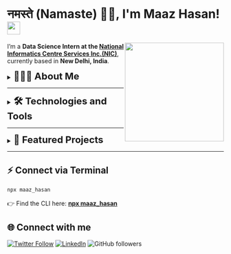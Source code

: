 # नमस्ते (Namaste) 🙏🏻, I'm Maaz Hasan!  <img src="https://media.giphy.com/media/v1.Y2lkPTc5MGI3NjExdTRobGs1NDVkeGwxc2xmcXQxMGs2YWlneXdoNnBkeGdndHIzY3hmNCZlcD12MV9zdGlja2Vyc19zZWFyY2gmY3Q9cw/IdyAQJVN2kVPNUrojM/giphy.gif" width="30"/>

<img align='right' src="https://media.giphy.com/media/v1.Y2lkPTc5MGI3NjExazI0djRvbzU5ZTk0MHlmbWlidjEzcjd0ZzRlcW9kc3QxNGxoYTZ2MSZlcD12MV9zdGlja2Vyc19zZWFyY2gmY3Q9cw/Jqy5D7DFs0i5EPkWfV/giphy.gif" width="230"/>

I’m a **Data Science Intern at the [National Informatics Centre Services Inc.(NIC)](https://nicsi.com/)**, currently based in **New Delhi, India**.  


<details>
<summary><b style="font-size:22px">👨🏻‍💻 About Me </b></summary> 
<br/>
<ul>
<li>🚀 I build practical AI systems and full-stack prototypes using <b>Python</b>, <b>PyTorch</b>, <b>TensorFlow</b>, <b>OpenCV</b>, and <b>Flask</b>.</li> 
<li>💡 Passionate about <b>computer vision</b>, <b>reinforcement learning</b>, and making research usable in real-world applications.</li> 
<li>📊 Worked on <b>API design</b>, <b>system architecture</b>, and <b>ML workflows</b> (classification, segmentation, RL self-play engines).</li>
<li>🌱 Currently exploring <b>Generative AI</b> and <b>Agentic AI</b>.</li> 
<li>🤝 Strong believer in <b>open-source collaboration</b> and building tools that solve real-world problems.</li> 
</ul>

<p>I enjoy problem-solving, writing clean code, and shipping reproducible experiments — always excited to push the boundaries of what AI can achieve.</p>
</details>

---


<details>
<summary><b style="font-size:22px">🛠️ Technologies and Tools</b></summary> 
<br/>
<p align="left">
  <a href="https://www.python.org/" target="_blank"><img src="https://cdn.jsdelivr.net/gh/devicons/devicon/icons/python/python-original.svg" alt="Python" width="40" height="40"/></a>
  <a href="https://pytorch.org/" target="_blank"><img src="https://cdn.jsdelivr.net/gh/devicons/devicon/icons/pytorch/pytorch-original.svg" alt="PyTorch" width="40" height="40"/></a>
  <a href="https://www.tensorflow.org/" target="_blank"><img src="https://cdn.jsdelivr.net/gh/devicons/devicon/icons/tensorflow/tensorflow-original.svg" alt="TensorFlow" width="40" height="40"/></a>
  <a href="https://keras.io/" target="_blank"><img src="https://cdn.jsdelivr.net/gh/devicons/devicon/icons/keras/keras-original.svg" alt="Keras" width="40" height="40"/></a>
  <a href="https://opencv.org/" target="_blank"><img src="https://cdn.jsdelivr.net/gh/devicons/devicon/icons/opencv/opencv-original.svg" alt="OpenCV" width="40" height="40"/></a>
  <a href="https://scikit-learn.org/" target="_blank"><img src="https://cdn.jsdelivr.net/gh/devicons/devicon/icons/scikitlearn/scikitlearn-original.svg" alt="scikit-learn" width="40" height="40"/></a>
  <a href="https://numpy.org/" target="_blank"><img src="https://cdn.jsdelivr.net/gh/devicons/devicon/icons/numpy/numpy-original.svg" alt="NumPy" width="40" height="40"/></a>
  <a href="https://pandas.pydata.org/" target="_blank"><img src="https://cdn.jsdelivr.net/gh/devicons/devicon/icons/pandas/pandas-original.svg" alt="Pandas" width="40" height="40"/></a>
  <a href="https://seaborn.pydata.org/" target="_blank"><img src="https://raw.githubusercontent.com/mwaskom/seaborn/master/doc/_static/logo-mark-lightbg.svg" alt="Seaborn" width="40" height="40"/></a>
  <a href="https://www.langchain.com/" target="_blank"><img src="https://avatars.githubusercontent.com/u/126733545?s=200&v=4" alt="LangChain" width="40" height="40"/></a>
  <a href="https://fastapi.tiangolo.com/" target="_blank"><img src="https://cdn.jsdelivr.net/gh/devicons/devicon/icons/fastapi/fastapi-original.svg" alt="FastAPI" width="40" height="40"/></a>
  <a href="https://www.mysql.com/" target="_blank"><img src="https://cdn.jsdelivr.net/gh/devicons/devicon/icons/mysql/mysql-original.svg" alt="MySQL" width="40" height="40"/></a>
  <a href="https://www.docker.com/" target="_blank"><img src="https://cdn.jsdelivr.net/gh/devicons/devicon/icons/docker/docker-original.svg" alt="Docker" width="40" height="40"/></a>
  <a href="https://git-scm.com/" target="_blank"><img src="https://cdn.jsdelivr.net/gh/devicons/devicon/icons/git/git-original.svg" alt="Git" width="40" height="40"/></a>
  <a href="https://jupyter.org/" target="_blank"><img src="https://cdn.jsdelivr.net/gh/devicons/devicon/icons/jupyter/jupyter-original.svg" alt="Jupyter" width="40" height="40"/></a>
  <a href="https://code.visualstudio.com/" target="_blank"><img src="https://cdn.jsdelivr.net/gh/devicons/devicon/icons/vscode/vscode-original.svg" alt="VS Code" width="40" height="40"/></a>
  <a href="https://huggingface.co/" target="_blank"><img src="https://huggingface.co/front/assets/huggingface_logo-noborder.svg" alt="Hugging Face" width="40" height="40"/></a>
  <a href="https://www.langchain.com/" target="_blank"><img src="https://avatars.githubusercontent.com/u/126733545?s=200&v=4" alt="LangChain" width="40" height="40"/></a>
  <a href="https://www.llamaindex.ai/" target="_blank"><img src="https://avatars.githubusercontent.com/u/130722123?s=200&v=4" alt="LlamaIndex" width="40" height="40"/></a>
  <a href="https://www.anthropic.com/" target="_blank"><img src="https://avatars.githubusercontent.com/u/110628257?s=200&v=4" alt="Anthropic" width="40" height="40"/></a>
  <a href="https://cohere.com/" target="_blank"><img src="https://avatars.githubusercontent.com/u/60484428?s=200&v=4" alt="Cohere" width="40" height="40"/></a>
  <a href="https://www.pinecone.io/learn/retrieval-augmented-generation/" target="_blank"><img src="https://www.pinecone.io/favicon.ico" alt="RAG Pipelines" width="40" height="40"/></a>
  <a href="https://www.pinecone.io/" target="_blank"><img src="https://avatars.githubusercontent.com/u/59935373?s=200&v=4" alt="Pinecone" width="40" height="40"/></a>
  <a href="https://weaviate.io/" target="_blank"><img src="https://avatars.githubusercontent.com/u/43605438?s=200&v=4" alt="Weaviate" width="40" height="40"/></a>
  <a href="https://milvus.io/" target="_blank"><img src="https://img.shields.io/badge/Milvus-00BFFF?style=for-the-badge&logo=databricks&logoColor=white" alt="Milvus"/></a>
  <a href="https://www.trychroma.com/" target="_blank"><img src="https://img.shields.io/badge/ChromaDB-FF6F61?style=for-the-badge&logo=google-chrome&logoColor=white" alt="ChromaDB"/></a>
  <a href="https://faiss.ai/" target="_blank"><img src="https://img.shields.io/badge/FAISS-20232A?style=for-the-badge&logo=meta&logoColor=white" alt="FAISS"/></a>

</p>
</details>


---



<details>

<summary><b style="font-size:22px">📌 Featured Projects</b></summary> 
<br/>

- 🔹 [**Deep-Check-Net (Chess Engine)**](https://github.com/Maaz882/Deep-Check-Net---Chess-Model)  
   A **self-play chess engine** built with a deep Residual CNN (policy & value heads) and **Monte Carlo Tree Search (MCTS)**.  
   Trained via reinforcement learning with exploration noise; supports Human vs AI and AI vs AI play with both CLI and Pygame GUI.  

- 🔹 [**AI-Powered Virtual Mouse**](https://github.com/Maaz882/Virtual-Mouse)  
   A **gesture-based virtual mouse** using **MediaPipe** + **OpenCV**.  
   Maps hand gestures for click, scroll, and drag operations — optimized for low-latency real-time control.  

- 🔹 [**Lung Disease Detection (X-ray Classification)**](https://github.com/Maaz882/PULMOSCAN---AI-POWERED-LUNG-DISEASE-DIAGNOSIS-GUIDANCE)  
   A **deep learning classifier** fine-tuned on chest X-rays to detect **COVID-19, Pneumonia (bacterial & viral), Tuberculosis, and Normal**.  
   Integrated with a custom **Tkinter GUI** for image upload, user profiles, history tracking, and hospital recommendation system.  

- 🔹 [**Image Segmentation (U-Net)**](https://github.com/Maaz882/Unet-Image-Segmentation)  
   Implemented **U-Net with batch normalization and dropout** on the CARLA simulator dataset.  
   Achieved strong performance in semantic segmentation tasks for self-driving research.  

---

### 🚧 Work in Progress

- 🔹 [**Text2SQL Natural Language Interface**](https://github.com/Maaz882/TEXT2SQL)  
   Building an **AI-assisted shell** that converts natural language questions into **SQL queries**.  
   Uses **LangChain + LLMs** for schema understanding and **database querying automation**.  

- 🔹 [**Live YouTube Chatbot**](https://github.com/Maaz882/YouTube-Chatbot)  
   Developing a **real-time chatbot** for YouTube .  
   Powered by **Generative AI + LangChain agents**, designed to **answer questions live** while integrating with YouTube APIs.  

</details>

---

## ⚡ Connect via Terminal  

```bash
npx maaz_hasan
```
👉 Find the CLI here: **[npx maaz_hasan](https://github.com/Maaz882/business-card)**

## 🌐 Connect with me

[![Twitter Follow](https://img.shields.io/twitter/follow/misteranmol?label=Follow)](https://x.com/intent/follow?screen_name=Maaz_2003_)
[![Linkedln](https://img.shields.io/badge/LinkedIn-0077B5?style=flat-square&logo=linkedin&logoColor=white)](https://www.linkedin.com/in/maaz-hasan-8a845224a/)
![GitHub followers](https://shields.io/github/followers/Maaz882?label=Follow&style=social)




